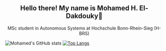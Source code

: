 


<h2 align="center">Hello there! My name is Mohamed H. El-Dakdouky👋</h2>
<p align="center">MSc student in Autonomous Systems at Hochschule Bonn-Rhein-Sieg (H-BRS)</p>




![Mohamed's GitHub stats](https://github-readme-stats.vercel.app/api?username=MOHAMEDELDAKDOUKY&count_private=true&show_icons=true)
[![Top Langs](https://github-readme-stats.vercel.app/api/top-langs/?username=MOHAMEDELDAKDOUKY&layout=compact)](https://github.com/MOHAMEDELDAKDOUKY/github-readme-stats)

<!--
**jasleon/jasleon** is a ✨ _special_ ✨ repository because its `README.md` (this file) appears on your GitHub profile.

Here are some ideas to get you started:

- 🔭 I’m currently working on ...
- 🌱 I’m currently learning ...
- 👯 I’m looking to collaborate on ...
- 🤔 I’m looking for help with ...
- 💬 Ask me about ...
- 📫 How to reach me: ...
- 😄 Pronouns: ...
- ⚡ Fun fact: ...
-->
